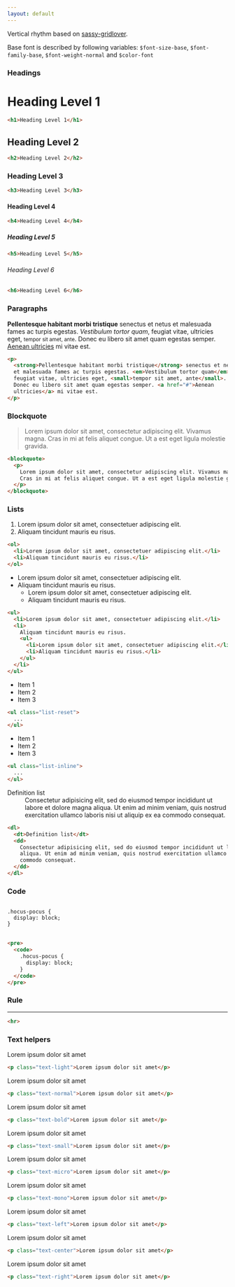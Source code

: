 ```yaml
---
layout: default
---
```


Vertical rhythm based on [sassy-gridlover](https://github.com/hiulit/Sassy-Gridlover).

Base font is described by following variables: `$font-size-base`,
`$font-family-base`, `$font-weight-normal` and `$color-font`

### Headings

<h1>Heading Level 1</h1>

```html
<h1>Heading Level 1</h1>
```

<h2>Heading Level 2</h2>

```html
<h2>Heading Level 2</h2>
```

<h3>Heading Level 3</h3>

```html
<h3>Heading Level 3</h3>
```

<h4>Heading Level 4</h4>

```html
<h4>Heading Level 4</h4>
```

<h5>Heading Level 5</h5>

```html
<h5>Heading Level 5</h5>
```

<h6>Heading Level 6</h6>

```html
<h6>Heading Level 6</h6>
```

### Paragraphs

<p>
  <strong>Pellentesque habitant morbi tristique</strong> senectus et netus
  et malesuada fames ac turpis egestas. <em>Vestibulum tortor quam</em>,
  feugiat vitae, ultricies eget, <small>tempor sit amet, ante</small>. Donec eu
  libero sit amet quam egestas semper. <a href="#">Aenean ultricies</a>
  mi vitae est.
</p>

```html
<p>
  <strong>Pellentesque habitant morbi tristique</strong> senectus et netus
  et malesuada fames ac turpis egestas. <em>Vestibulum tortor quam</em>,
  feugiat vitae, ultricies eget, <small>tempor sit amet, ante</small>.
  Donec eu libero sit amet quam egestas semper. <a href="#">Aenean
  ultricies</a> mi vitae est.
</p>
```

### Blockquote

<blockquote>
  <p>
    Lorem ipsum dolor sit amet, consectetur adipiscing elit. Vivamus magna.
    Cras in mi at felis aliquet congue. Ut a est eget ligula molestie gravida.
  </p>
</blockquote>

```html
<blockquote>
  <p>
    Lorem ipsum dolor sit amet, consectetur adipiscing elit. Vivamus magna.
    Cras in mi at felis aliquet congue. Ut a est eget ligula molestie gravida.
  </p>
</blockquote>
```

### Lists

<ol>
  <li>Lorem ipsum dolor sit amet, consectetuer adipiscing elit.</li>
  <li>Aliquam tincidunt mauris eu risus.</li>
</ol>

```html
<ol>
  <li>Lorem ipsum dolor sit amet, consectetuer adipiscing elit.</li>
  <li>Aliquam tincidunt mauris eu risus.</li>
</ol>
```

<ul>
  <li>Lorem ipsum dolor sit amet, consectetuer adipiscing elit.</li>
  <li>
    Aliquam tincidunt mauris eu risus.
    <ul>
      <li>Lorem ipsum dolor sit amet, consectetuer adipiscing elit.</li>
      <li>Aliquam tincidunt mauris eu risus.</li>
    </ul>
  </li>
</ul>

```html
<ul>
  <li>Lorem ipsum dolor sit amet, consectetuer adipiscing elit.</li>
  <li>
    Aliquam tincidunt mauris eu risus.
    <ul>
      <li>Lorem ipsum dolor sit amet, consectetuer adipiscing elit.</li>
      <li>Aliquam tincidunt mauris eu risus.</li>
    </ul>
  </li>
</ul>
```

<ul class="list-reset">
  <li>Item 1</li>
  <li>Item 2</li>
  <li>Item 3</li>
</ul>

```html
<ul class="list-reset">
  ...
</ul>
```

<ul class="list-inline">
  <li>Item 1</li>
  <li>Item 2</li>
  <li>Item 3</li>
</ul>

```html
<ul class="list-inline">
  ...
</ul>
```

<dl>
  <dt>Definition list</dt>
  <dd>
    Consectetur adipisicing elit, sed do eiusmod tempor incididunt ut labore et dolore magna
    aliqua. Ut enim ad minim veniam, quis nostrud exercitation ullamco laboris nisi ut aliquip ex ea
    commodo consequat.
  </dd>
</dl>

```html
<dl>
  <dt>Definition list</dt>
  <dd>
    Consectetur adipisicing elit, sed do eiusmod tempor incididunt ut labore et dolore magna
    aliqua. Ut enim ad minim veniam, quis nostrud exercitation ullamco laboris nisi ut aliquip ex ea
    commodo consequat.
  </dd>
</dl>
```

### Code

<pre>
<code>
.hocus-pocus {
  display: block;
}
</code>
</pre>

```html
<pre>
  <code>
    .hocus-pocus {
      display: block;
    }
  </code>
</pre>
```

### Rule

<hr>

```html
<hr>
```

### Text helpers

<p class="text-light">Lorem ipsum dolor sit amet</p>

```html
<p class="text-light">Lorem ipsum dolor sit amet</p>
```

<p class="text-normal">Lorem ipsum dolor sit amet</p>

```html
<p class="text-normal">Lorem ipsum dolor sit amet</p>
```

<p class="text-bold">Lorem ipsum dolor sit amet</p>

```html
<p class="text-bold">Lorem ipsum dolor sit amet</p>
```

<p class="text-small">Lorem ipsum dolor sit amet</p>

```html
<p class="text-small">Lorem ipsum dolor sit amet</p>
```

<p class="text-micro">Lorem ipsum dolor sit amet</p>

```html
<p class="text-micro">Lorem ipsum dolor sit amet</p>
```

<p class="text-mono">Lorem ipsum dolor sit amet</p>

```html
<p class="text-mono">Lorem ipsum dolor sit amet</p>
```

<p class="text-left">Lorem ipsum dolor sit amet</p>

```html
<p class="text-left">Lorem ipsum dolor sit amet</p>
```

<p class="text-center">Lorem ipsum dolor sit amet</p>

```html
<p class="text-center">Lorem ipsum dolor sit amet</p>
```

<p class="text-right">Lorem ipsum dolor sit amet</p>

```html
<p class="text-right">Lorem ipsum dolor sit amet</p>
```
